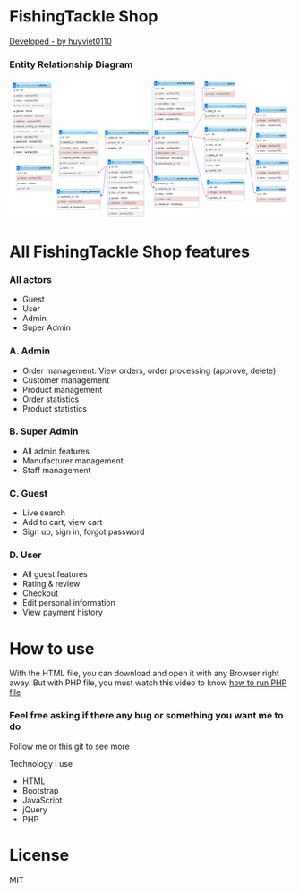 # FishingTackle Shop

[Developed - by huyviet0110](https://www.linkedin.com/in/huy-nguyễn-733a23246)

### Entity Relationship Diagram
![ERD](DB/ERD.png)

# All FishingTackle Shop features

### All actors
- Guest
- User
- Admin
- Super Admin

### A. Admin
- Order management: View orders, order processing (approve, delete)
- Customer management
- Product management
- Order statistics
- Product statistics

### B. Super Admin
- All admin features
- Manufacturer management
- Staff management

### C. Guest
- Live search
- Add to cart, view cart
- Sign up, sign in, forgot password

### D. User
- All guest features
- Rating & review
- Checkout
- Edit personal information
- View payment history

# How to use

With the HTML file, you can download and open it with any Browser right away. But with PHP file, you must watch this video to know [how to run PHP file](https://www.facebook.com/groups/j2team.community/permalink/709597696039020/)


### Feel free asking if there any bug or something you want me to do
Follow me or this git to see more

Technology I use

* HTML
* Bootstrap
* JavaScript
* jQuery
* PHP

# License

MIT
